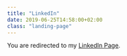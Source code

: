 ```yaml
---
title: "LinkedIn"
date: 2019-06-25T14:58:00+02:00
class: "landing-page"
---
```


You are redirected to my [LinkedIn Page](https://www.linkedin.com/in/michielfokke/).

<script type="text/javascript">location.replace("https://www.linkedin.com/in/michielfokke/");</script>